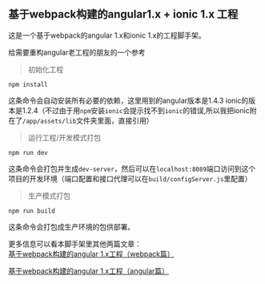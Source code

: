## 基于webpack构建的angular1.x + ionic 1.x 工程

这是一个基于webpack的angular 1.x和ionic 1.x的工程脚手架。    

给需要重构angular老工程的朋友的一个参考

>初始化工程
```
npm install
```
这条命令会自动安装所有必要的依赖，这里用到的angular版本是1.4.3
ionic的版本是1.2.4（不过由于用``npm``安装``ionic``会提示找不到``ionic``的错误,所以我把ionic附在了`/app/assets/lib`文件夹里面，直接引用）
>运行工程/开发模式打包
```
npm run dev
```
这条命令会打包并生成`dev-server`，然后可以在`localhost:8089`端口访问到这个项目的开发环境（端口配置和接口代理可以在`build/configServer.js`里配置）
>生产模式打包
```
npm run build
```
这条命令会打包成生产环境的包供部署。

更多信息可以看本脚手架里其他两篇文章：  
[基于webpack构建的angular 1.x工程（webpack篇）](./docs/webpack-part.md)  

[基于webpack构建的angular 1.x工程（angular篇）](./docs/angular-m-part.md)